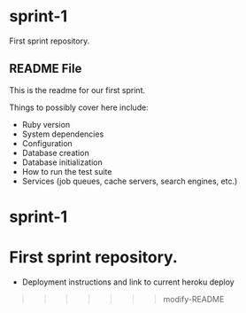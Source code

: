 # sprint-1
First sprint repository.

## README File

This is the readme for our first sprint.

Things to possibly cover here include:
* Ruby version
* System dependencies
* Configuration
* Database creation
* Database initialization
* How to run the test suite
* Services (job queues, cache servers, search engines, etc.)
# sprint-1
First sprint repository.
=======
* Deployment instructions and link to current heroku deploy
>>>>>>> modify-README
